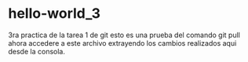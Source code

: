 # hello-world_3
3ra practica de la tarea 1 de git 
esto es una prueba del comando git pull
ahora accedere a este archivo extrayendo los cambios realizados aqui desde la consola. 
